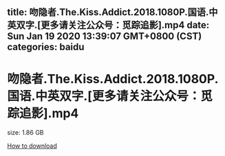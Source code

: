 
title: 吻隐者.The.Kiss.Addict.2018.1080P.国语.中英双字.[更多请关注公众号：觅踪追影].mp4
date: Sun Jan 19 2020 13:39:07 GMT+0800 (CST)    
categories: baidu
---

# 吻隐者.The.Kiss.Addict.2018.1080P.国语.中英双字.[更多请关注公众号：觅踪追影].mp4
size: 1.86 GB
 
 

[How to download](https://bpcam.bemobtrk.com/go/2ceec3aa-1ca2-46d6-b9ff-aaa5c184517c?jno=4148)